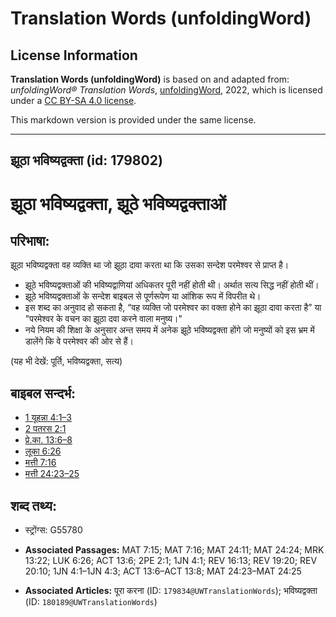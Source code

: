# Translation Words (unfoldingWord)

## License Information

**Translation Words (unfoldingWord)** is based on and adapted from: _unfoldingWord® Translation Words_, [unfoldingWord](https://unfoldingword.org/utw), 2022, which is licensed under a [CC BY-SA 4.0 license](https://creativecommons.org/licenses/by-sa/4.0/legalcode.en).

This markdown version is provided under the same license.



--------------------------------

## झूठा भविष्यद्वक्ता (id: 179802)

झूठा भविष्यद्वक्ता, झूठे भविष्यद्वक्ताओं
========================================

परिभाषा:
--------

झूठा भविष्यद्वक्ता वह व्यक्ति था जो झूठा दावा करता था कि उसका सन्देश परमेश्वर से प्राप्त है।

* झूठे भविष्यद्वक्ताओं की भविष्यद्वाणियां अधिकतर पूरी नहीं होती थी। अर्थात सत्य सिद्ध नहीं होती थीं।
* झूठे भविष्यद्वक्ताओं के सन्देश बाइबल से पूर्णरूपेण या आंशिक रूप में विपरीत थे।
* इस शब्द का अनुवाद हो सकता है, “वह व्यक्ति जो परमेश्वर का वक्ता होने का झूठा दावा करता है” या "परमेश्वर के वचन का झूठा दवा करने वाला मनुष्य।"
* नये नियम की शिक्षा के अनुसार अन्त समय में अनेक झूठे भविष्यद्वक्ता होंगे जो मनुष्यों को इस भ्रम में डालेंगे कि वे परमेश्वर की ओर से हैं।

(यह भी देखें: पूर्ति, भविष्यद्वक्ता, सत्य)

बाइबल सन्दर्भ:
--------------

* [1 यूहन्ना 4:1–3](https://ref.ly/1John0:0)
* [2 पतरस 2:1](https://ref.ly/2Pet0:0)
* [प्रे.का. 13:6–8](https://ref.ly/Acts13:6-Acts13:8)
* [लूका 6:26](https://ref.ly/Luke6:26)
* [मत्ती 7:16](https://ref.ly/Matt7:16)
* [मत्ती 24:23–25](https://ref.ly/Matt24:23-Matt24:25)

शब्द तथ्य:
----------

* स्ट्रोंग्स: G55780

* **Associated Passages:** MAT 7:15; MAT 7:16; MAT 24:11; MAT 24:24; MRK 13:22; LUK 6:26; ACT 13:6; 2PE 2:1; 1JN 4:1; REV 16:13; REV 19:20; REV 20:10; 1JN 4:1–1JN 4:3; ACT 13:6–ACT 13:8; MAT 24:23–MAT 24:25
* **Associated Articles:** पूरा करना (ID: `179834@UWTranslationWords`); भविष्यद्वक्ता (ID: `180189@UWTranslationWords`)

